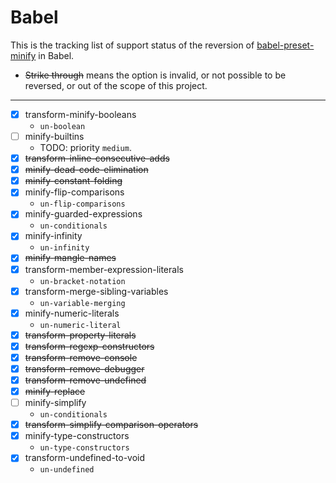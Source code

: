 # Babel

This is the tracking list of support status of the reversion of [babel-preset-minify](https://babeljs.io/docs/babel-preset-minify) in Babel.

- ~~Strike through~~ means the option is invalid, or not possible to be reversed, or out of the scope of this project.


---

- [X] transform-minify-booleans
  - `un-boolean`
- [ ] minify-builtins
  - TODO: priority `medium`.
- [X] ~~transform-inline-consecutive-adds~~
- [X] ~~minify-dead-code-elimination~~
- [X] ~~minify-constant-folding~~
- [X] minify-flip-comparisons
  - `un-flip-comparisons`
- [X] minify-guarded-expressions
  - `un-conditionals`
- [X] minify-infinity
  - `un-infinity`
- [X] ~~minify-mangle-names~~
- [X] transform-member-expression-literals
  - `un-bracket-notation`
- [X] transform-merge-sibling-variables
  - `un-variable-merging`
- [X] minify-numeric-literals
  - `un-numeric-literal`
- [X] ~~transform-property-literals~~
- [X] ~~transform-regexp-constructors~~
- [X] ~~transform-remove-console~~
- [X] ~~transform-remove-debugger~~
- [X] ~~transform-remove-undefined~~
- [X] ~~minify-replace~~
- [ ] minify-simplify
  - `un-conditionals`
- [X] ~~transform-simplify-comparison-operators~~
- [X] minify-type-constructors
  - `un-type-constructors`
- [X] transform-undefined-to-void
  - `un-undefined`
